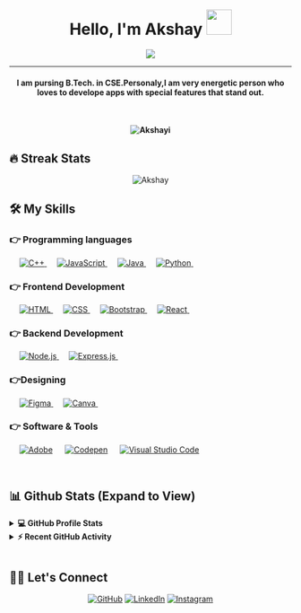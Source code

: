 <h1 align="center">Hello, I'm Akshay <img src="https://media.giphy.com/media/hvRJCLFzcasrR4ia7z/giphy.gif" width="45"></h1>
<p align="center">
 <a href="https://github.com/DenverCoder1/readme-typing-svg"><img src="https://readme-typing-svg.herokuapp.com?lines=Computer+Science+Student;Web+Developer;%20|%20Blockchain%20|%20%20Enthusiast;UI/UX%20Designer;Always%20learning%20new%20things&center=true&width=500&height=50&font=georgia"></a>
</p>
<hr/>
<h4 align="center">I am pursing B.Tech. in CSE.Personaly,I am very energetic person who loves to develope apps with special features that stand out.<h4>
<br>
<p align="center"> <img src="https://komarev.com/ghpvc/?username=akshay-Kalekar&label=akshay-Kalekar's%20Profile%20Views%20&color=dc143c&style=plastic" alt="Akshayi" /> </p>

## 🔥 Streak Stats

<p align="center"><img align="center" src="https://github-readme-streak-stats.herokuapp.com/?user=akshay-Kalekar&theme=algolia" alt="Akshay" /></p>

## 🛠️ My Skills

### 👉 Programming languages

<p align="left"> 
  &emsp;
  <a href="https://www.w3schools.com/cpp/" target="_blank"> 
    <img alt="C++" src="https://img.shields.io/badge/C++%20-%2300599C.svg?logo=c%2B%2B&logoColor=white">
  </a> 
  &emsp;
  <a href="https://developer.mozilla.org/en-US/docs/Web/JavaScript" target="_blank"> 
     <img alt="JavaScript" src="https://img.shields.io/badge/JavaScript%20-%23F7DF1E.svg?logo=javascript&logoColor=black">
   </a>
  &emsp;
  
  <a href="https://www.java.com" target="_blank"> 
     <img alt="Java" src="https://img.shields.io/badge/Java-ED8B00?logo=java&logoColor=white">
  </a>
  &emsp;
	 <a href="https://www.python.org" target="_blank"> 
    <img alt="Python" src="https://img.shields.io/badge/Python-%23007396.svg?logo=python&logoColor=white">
    </a>
  &emsp;
</p>

### 👉 Frontend Development

<p align="left"> 
  &emsp; 
  <a href="https://www.w3.org/html/" target="_blank"> 
   <img alt="HTML" src="https://img.shields.io/badge/HTML5%20-%23E34F26.svg?logo=html5&logoColor=white">
  </a>   
  &emsp;
  <a href="https://www.w3schools.com/css/" target="_blank">
    <img alt="CSS" src="https://img.shields.io/badge/CSS%20-%231572B6.svg?logo=css3&logoColor=white">
  </a> 
   &emsp;
  <a href="https://getbootstrap.com" target="_blank"> 
    <img alt="Bootstrap" src="https://img.shields.io/badge/Bootstrap-%23563D7C.svg?style=flat&logo=bootstrap&logoColor=white"/>
  </a>
&emsp; 
	 <a href="https://reactjs.org/" target="_blank"> 
    <img alt="React" src="https://img.shields.io/badge/React-%23563D7C.svg?style=flat&logo=react&logoColor=white"/>
  </a>
&emsp; 	
</p>
	
### 👉 Backend Development

<p align="left"> 
  &emsp; 
  <a href="https://www.w3.org/html/" target="_blank"> 
   <img alt="Node.js" src="https://img.shields.io/badge/Node.js-43853D?style=flat&logo=node.js&logoColor=white">
  </a>   
  &emsp;
  <a href="https://www.w3schools.com/css/" target="_blank">
    <img alt="Express.js" src="https://img.shields.io/badge/Express.js-404D59?style=flat">
  </a> 
&emsp; 
	
</p>
  
### 👉Designing
<p align="left">
  &emsp;  
   <a href="https://www.figma.com/" target="_blank"> 
    <img alt="Figma" src="https://img.shields.io/badge/Figma-F24E1E?style=flat&logo=figma&logoColor=white"/>
  </a> 
  &emsp;
  <a href="#">
  	<img alt="Canva" src="https://img.shields.io/badge/Canva-%2300C4CC.svg?style=flat&logo=Canva&logoColor=white"/>
  </a>
&emsp; 
 </p>

### 👉 Software & Tools

<p>
  &emsp;
    <a href="#"><img alt="Adobe" src="https://img.shields.io/badge/Adobe%20-%23FF0000.svg?logo=adobe&logoColor=white"></a>
  &emsp;
<a href="#"><img alt="Codepen" src="https://img.shields.io/badge/Codepen-000000.svg?logo=codepen&logoColor=white"></a>
  &emsp;
    <a href="#"><img alt="Visual Studio Code" src="https://img.shields.io/badge/Visual%20Studio%20Code-0078d7.svg?logo=visual-studio-code&logoColor=white"></a>
  &emsp;
 
</p>

<br/>

## 📊 Github Stats (Expand to View)

<details> 
  <summary><b>💻 GitHub Profile Stats</b></summary>
  <br/>
  <p align="center">
    <a href="https://github.com/MuggleHead"><img align="center" src="https://github-readme-stats.vercel.app/api?username=MuggleHead&show_icons=true&locale=en&theme=algolia" alt="Akshay" height="192px"/></a>
	</p>
	<p  align="center">
	  <img src="https://github-readme-stats.vercel.app/api/top-langs?username=akshay-Kalekar&show_icons=true&locale=en&layout=compact&theme=algolia" alt="Akshay" height="192px"/>
	</p>
  <br/>
  <b>Note:</b> Top languages is only a metric of the languages my public code consists of and doesn't reflect experience or skill level.
  </p>
</details>

<details>
  <summary><b>⚡ Recent GitHub Activity</b></summary>
  <br/>
   <a href="https://github.com/akshay-Kalekar"><img alt="Akshay's Activity Graph" src="https://activity-graph.herokuapp.com/graph?username=akshay-Kalekar&custom_title=Akshay's%20Contribution%20Graph&theme=react-dark" /></a>
  <br/>

</details>

<br/>

## 🙋‍♀️ Let's Connect

<p align="center">
	<a href="https://github.com/akshay-Kalekar"><img src="https://img.icons8.com/bubbles/50/000000/github.png" alt="GitHub"/></a>
	<a href="https://www.linkedin.com/in/akshay-ajay-kalekar/"><img src="https://img.icons8.com/bubbles/50/000000/linkedin.png" alt="LinkedIn"/></a>
	<a href="https://www.instagram.com/kalekar.akshay/"><img src="https://img.icons8.com/bubbles/50/000000/instagram.png" alt="Instagram"/></a>
	
</p>

